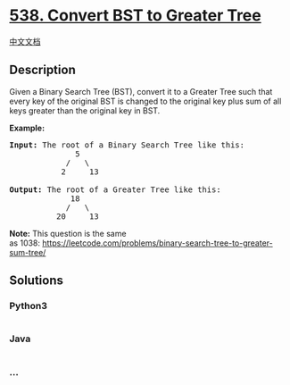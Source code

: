 # [538. Convert BST to Greater Tree](https://leetcode.com/problems/convert-bst-to-greater-tree)

[中文文档](/solution/0500-0599/0538.Convert%20BST%20to%20Greater%20Tree/README.md)

## Description
<p>Given a Binary Search Tree (BST), convert it to a Greater Tree such that every key of the original BST is changed to the original key plus sum of all keys greater than the original key in BST.</p>

<p><b>Example:</b></p>

<pre>
<b>Input:</b> The root of a Binary Search Tree like this:
              5
            /   \
           2     13

<b>Output:</b> The root of a Greater Tree like this:
             18
            /   \
          20     13
</pre>

<p><strong>Note:</strong> This question is the same as&nbsp;1038:&nbsp;<a href="https://leetcode.com/problems/binary-search-tree-to-greater-sum-tree/">https://leetcode.com/problems/binary-search-tree-to-greater-sum-tree/</a></p>



## Solutions


<!-- tabs:start -->

### **Python3**

```python

```

### **Java**

```java

```

### **...**
```

```

<!-- tabs:end -->